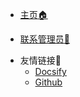 - [主页:house:](https://kongyu666.github.io/dev/ ':target=_self')


- [联系管理员:adult:](http://wpa.qq.com/msgrd?v=3&uin=2385569970&Menu=yes)


* 友情链接&#x1F680;
  * [Docsify](https://docsify.js.org/#/)
  * [Github](https://github.com/)

